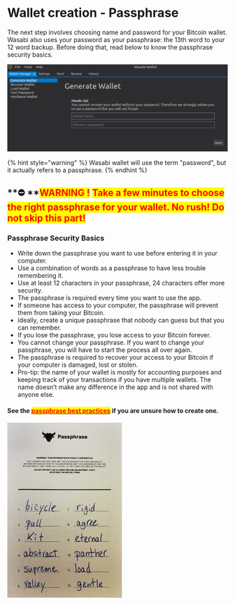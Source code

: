 # Wallet creation - Passphrase

The next step involves choosing name and password for your Bitcoin wallet. Wasabi also uses your password as your passphrase: the 13th word to your 12 word backup. Before doing that, read below to know the passphrase security basics.

![](<../.gitbook/assets/image (1).png>)

{% hint style="warning" %}
Wasabi wallet will use the term "password", but it actually refers to a passphrase.
{% endhint %}

## **⛔️ **<mark style="color:red;">**WARNING !**</mark> <mark style="color:red;"></mark><mark style="color:red;">Take a few minutes to choose the right passphrase for your wallet. No rush! Do not skip this part!</mark>

### Passphrase Security Basics

* Write down the passphrase you want to use before entering it in your computer.
* Use a combination of words as a passphrase to have less trouble remembering it.
* Use at least 12 characters in your passphrase, 24 characters offer more security. &#x20;
* The passphrase is required every time you want to use the app.
* If someone has access to your computer, the passphrase will prevent them from taking your Bitcoin.
* Ideally, create a unique passphrase that nobody can guess but that you can remember.
* If you lose the passphrase, you lose access to your Bitcoin forever.
* You cannot change your passphrase. If you want to change your passphrase, you will have to start the process all over again.
* The passphrase is required to recover your access to your Bitcoin if your computer is damaged, lost or stolen.
* Pro-tip: the name of your wallet is mostly for accounting purposes and keeping track of your transactions if you have multiple wallets. The name doesn’t make any difference in the app and is not shared with anyone else.

#### **See the** [<mark style="color:red;">**passphrase best practices**</mark>](https://docs.wasabiwallet.io/using-wasabi/PasswordBestPractices.html) **if you are unsure how to create one.**

![Example of a 12-word passphrase.](../.gitbook/assets/passphrase.jpg)
